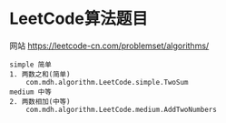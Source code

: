 # LeetCode算法题目
网站 https://leetcode-cn.com/problemset/algorithms/

~~~
simple 简单
1. 两数之和(简单)
    com.mdh.algorithm.LeetCode.simple.TwoSum 
medium 中等
2. 两数相加(中等)
    com.mdh.algorithm.LeetCode.medium.AddTwoNumbers
~~~



